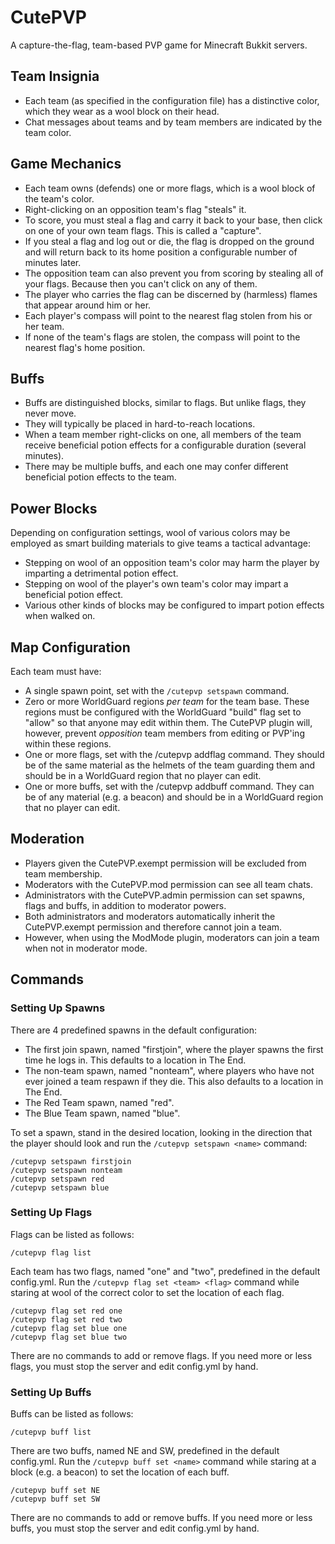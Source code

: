 CutePVP
=======

A capture-the-flag, team-based PVP game for Minecraft Bukkit servers.


Team Insignia
-------------

 * Each team (as specified in the configuration file) has a distinctive color, which they wear as a wool block on their head.
 * Chat messages about teams and by team members are indicated by the team color.
 

Game Mechanics
--------------

 * Each team owns (defends) one or more flags, which is a wool block of the team's color.
 * Right-clicking on an opposition team's flag "steals" it.
 * To score, you must steal a flag and carry it back to your base, then click on one of your own team flags.  This is called a "capture".
 * If you steal a flag and log out or die, the flag is dropped on the ground and will return back to its home position a configurable number of minutes later.  
 * The opposition team can also prevent you from scoring by stealing all of your flags.  Because then you can't click on any of them.
 * The player who carries the flag can be discerned by (harmless) flames that appear around him or her.
 * Each player's compass will point to the nearest flag stolen from his or her team.
 * If none of the team's flags are stolen, the compass will point to the nearest flag's home position.


Buffs
-----

 * Buffs are distinguished blocks, similar to flags. But unlike flags, they never move.
 * They will typically be placed in hard-to-reach locations.
 * When a team member right-clicks on one, all members of the team receive beneficial potion effects for a configurable duration (several minutes).
 * There may be multiple buffs, and each one may confer different beneficial potion effects to the team.


Power Blocks
------------

Depending on configuration settings, wool of various colors may be employed as smart building materials to give teams a tactical advantage:

 * Stepping on wool of an opposition team's color may harm the player by imparting a detrimental potion effect.
 * Stepping on wool of the player's own team's color may impart a beneficial potion effect.
 * Various other kinds of blocks may be configured to impart potion effects when walked on.


Map Configuration
-----------------

Each team must have:

 * A single spawn point, set with the ```/cutepvp setspawn``` command.
 * Zero or more WorldGuard regions *per team* for the team base.  These regions must be configured with the WorldGuard "build" flag set to "allow" so that anyone may edit within them.  The CutePVP plugin will, however, prevent *opposition* team members from editing or PVP'ing within these regions.
 * One or more flags, set with the /cutepvp addflag command.  They should be of the same material as the helmets of the team guarding them and should be in a WorldGuard region that no player can edit.
 * One or more buffs, set with the /cutepvp addbuff command.  They can be of any material (e.g. a beacon) and should be in a WorldGuard region that no player can edit. 


Moderation
----------

 * Players given the CutePVP.exempt permission will be excluded from team membership.  
 * Moderators with the CutePVP.mod permission can see all team chats.
 * Administrators with the CutePVP.admin permission can set spawns, flags and buffs, in addition to moderator powers.
 * Both administrators and moderators automatically inherit the CutePVP.exempt permission and therefore cannot join a team.
 * However, when using the ModMode plugin, moderators can join a team when not in moderator mode.


Commands
--------

### Setting Up Spawns

There are 4 predefined spawns in the default configuration:

 * The first join spawn, named "firstjoin", where the player spawns the first time he logs in.  This defaults to a location in The End.
 * The non-team spawn, named "nonteam", where players who have not ever joined a team respawn if they die.  This also defaults to a location in The End.
 * The Red Team spawn, named "red".
 * The Blue Team spawn, named "blue".
 
To set a spawn, stand in the desired location, looking in the direction that the player should look and run the ```/cutepvp setspawn <name>``` command:
```
/cutepvp setspawn firstjoin
/cutepvp setspawn nonteam
/cutepvp setspawn red
/cutepvp setspawn blue
```


### Setting Up Flags

Flags can be listed as follows:
```
/cutepvp flag list
````

Each team has two flags, named "one" and "two", predefined in the default config.yml.  Run the ```/cutepvp flag set <team> <flag>``` command while staring at wool of the correct color to set the location of each flag.  

```
/cutepvp flag set red one
/cutepvp flag set red two
/cutepvp flag set blue one
/cutepvp flag set blue two
```

There are no commands to add or remove flags.  If you need more or less flags, you must stop the server and edit config.yml by hand.


### Setting Up Buffs

Buffs can be listed as follows:
```
/cutepvp buff list
```

There are two buffs, named NE and SW, predefined in the default config.yml.  Run the ```/cutepvp buff set <name>``` command while staring at a block (e.g. a beacon) to set the location of each buff.
```
/cutepvp buff set NE
/cutepvp buff set SW
```
There are no commands to add or remove buffs.  If you need more or less buffs, you must stop the server and edit config.yml by hand.

